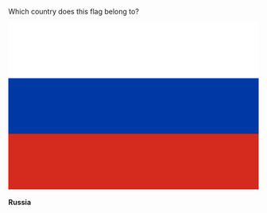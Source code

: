 Which country does this flag belong to?

![Flag of Russia](images/Flag_of_Russia.svg)
<!--question-->
**Russia**